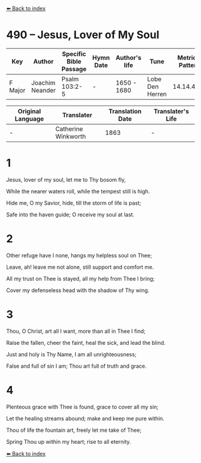 [⬅️ Back to index](../README.md)

# 490 – Jesus, Lover of My Soul

Key | Author   | Specific Bible Passage     |Hymn Date |Author's life |Tune |Metrical Pattern   |Composer/Source                                                                                        
-- | --------- | ---------------------------|----------|--------------|-----|-------------------|-------------   
F Major  | Joachim Neander      | Psalm 103:2-5 | -  | 1650 - 1680 | Lobe Den Herren | 14.14.4.7.8 | Chorale Book for England, 1863 

Original Language | Translater | Translation Date   | Translater's Life     
----------------- | --------- | --------------------|-------------   
\-  | Catherine Winkworth      | 1863 | -  | 1827 - 1878 



# 1

Jesus, lover of my soul, let me to Thy bosom fly,

While the nearer waters roll, while the tempest still is high.

Hide me, O my Savior, hide, till the storm of life is past;

Safe into the haven guide; O receive my soul at last.



# 2

Other refuge have I none, hangs my helpless soul on Thee;

Leave, ah! leave me not alone, still support and comfort me.

All my trust on Thee is stayed, all my help from Thee I bring;

Cover my defenseless head with the shadow of Thy wing.



# 3

Thou, O Christ, art all I want, more than all in Thee I find;

Raise the fallen, cheer the faint, heal the sick, and lead the blind.

Just and holy is Thy Name, I am all unrighteousness;

False and full of sin I am; Thou art full of truth and grace.



# 4

Plenteous grace with Thee is found, grace to cover all my sin;

Let the healing streams abound; make and keep me pure within.

Thou of life the fountain art, freely let me take of Thee;

Spring Thou up within my heart; rise to all eternity.

[⬅️ Back to index](../README.md)
